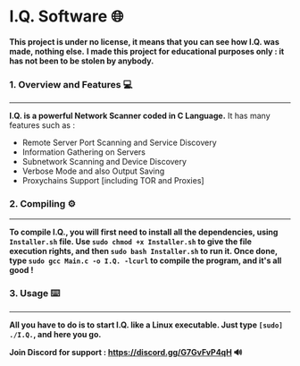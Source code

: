 # I.Q. Software 🌐

**This project is under no license, it means that you can see how I.Q. was made, nothing else.**
**I made this project for educational purposes only : it has not been to be stolen by anybody.**

### 1. Overview and Features 💻
---

**I.Q. is a powerful Network Scanner coded in C Language.**
It has many features such as :
  - Remote Server Port Scanning and Service Discovery
  - Information Gathering on Servers
  - Subnetwork Scanning and Device Discovery
  - Verbose Mode and also Output Saving
  - Proxychains Support [including TOR and Proxies]

### 2. Compiling ⚙️
---

**To compile I.Q., you will first need to install all the dependencies, using `Installer.sh` file. Use `sudo chmod +x Installer.sh` to give the file execution rights, and then `sudo bash Installer.sh` to run it. Once done, type `sudo gcc Main.c -o I.Q. -lcurl`  to compile the program, and it's all good !**

### 3. Usage ⌨️
---

**All you have to do is to start I.Q. like a Linux executable. Just type `[sudo] ./I.Q.`, and here you go.**

**Join Discord for support : https://discord.gg/G7GvFvP4qH 🔊**
